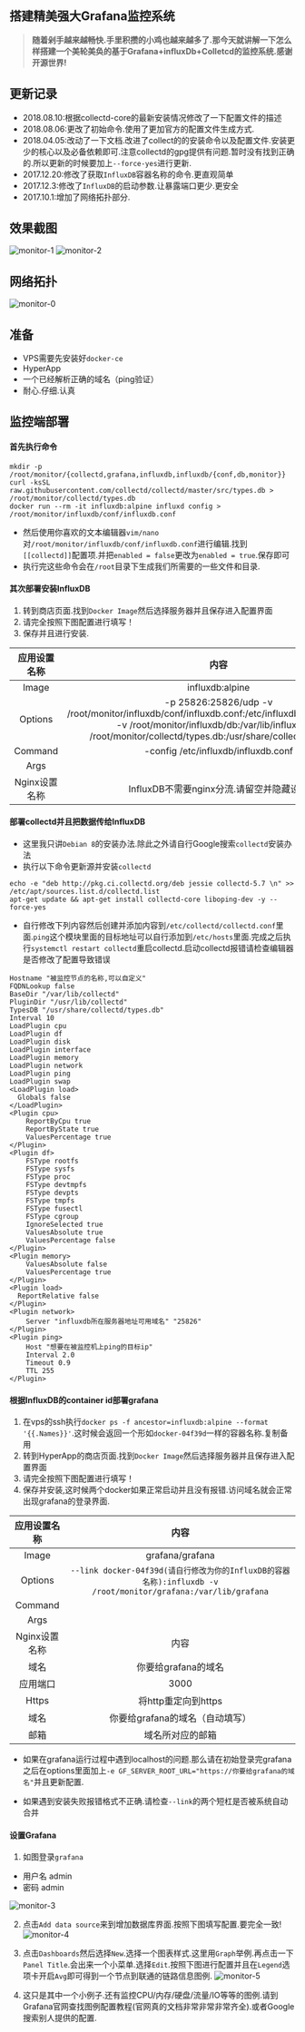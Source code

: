 
## 搭建精美强大Grafana监控系统


> **随着剁手越来越畅快.手里积攒的小鸡也越来越多了.那今天就讲解一下怎么样搭建一个美轮美奂的基于Grafana+influxDb+Colletcd的监控系统.感谢开源世界!**






## 更新记录

- 2018.08.10:根据collectd-core的最新安装情况修改了一下配置文件的描述
- 2018.08.06:更改了初始命令.使用了更加官方的配置文件生成方式.
- 2018.04.05:改动了一下文档.改进了collect的的安装命令以及配置文件.安装更少的核心以及必备依赖即可.注意collectd的gpg提供有问题.暂时没有找到正确的.所以更新的时候要加上`--force-yes`进行更新.
- 2017.12.20:修改了获取`InfluxDB`容器名称的命令.更直观简单
- 2017.12.3:修改了`InfluxDB`的启动参数.让暴露端口更少.更安全
- 2017.10.1:增加了网络拓扑部分.



## 效果截图

![monitor-1](../../images/monitor-1.jpg)
![monitor-2](../../images/monitor-2.jpg)



## 网络拓扑

![monitor-0](../../images/monitor-0.jpg)



## 准备

* VPS需要先安装好`docker-ce`
* HyperApp
* 一个已经解析正确的域名（ping验证）
* 耐心.仔细.认真



## 监控端部署

#### 首先执行命令


```
mkdir -p /root/monitor/{collectd,grafana,influxdb,influxdb/{conf,db,monitor}}
curl -ksSL raw.githubusercontent.com/collectd/collectd/master/src/types.db > /root/monitor/collectd/types.db
docker run --rm -it influxdb:alpine influxd config > /root/monitor/influxdb/conf/influxdb.conf
```
* 然后使用你喜欢的文本编辑器`vim/nano`对`/root/monitor/influxdb/conf/influxdb.conf`进行编辑.找到`[[collectd]]`配置项.并把`enabled = false`更改为`enabled = true`.保存即可
* 执行完这些命令会在`/root`目录下生成我们所需要的一些文件和目录.




#### 其次部署安装InfluxDB

1. 转到商店页面.找到`Docker Image`然后选择服务器并且保存进入配置界面
2. 请完全按照下图配置进行填写！
3. 保存并且进行安装.

|    应用设置名称     |                    内容                    |
| :-----------: | :--------------------------------------: |
|     Image     |             influxdb:alpine              |
|    Options    | -p 25826:25826/udp -v /root/monitor/influxdb/conf/influxdb.conf:/etc/influxdb/influxdb.conf:ro -v /root/monitor/influxdb/db:/var/lib/influxdb -v /root/monitor/collectd/types.db:/usr/share/collectd/types.db |
|    Command    |   -config /etc/influxdb/influxdb.conf    |
|     Args      |                                          |
| Nginx设置名称 |     InfluxDB不需要nginx分流.请留空并隐藏设置      |



#### 部署collectd并且把数据传给InfluxDB

*  这里我只讲`Debian 8`的安装办法.除此之外请自行Google搜索`collectd`安装办法
*  执行以下命令更新源并安装`collectd`

```
echo -e "deb http://pkg.ci.collectd.org/deb jessie collectd-5.7 \n" >> /etc/apt/sources.list.d/collectd.list
apt-get update && apt-get install collectd-core liboping-dev -y --force-yes
```

*  自行修改下列内容然后创建并添加内容到`/etc/collectd/collectd.conf`里面.`ping`这个模块里面的目标地址可以自行添加到`/etc/hosts`里面.完成之后执行`systemctl restart collectd`重启collectd.启动collectd报错请检查编辑器是否修改了配置导致错误

```
Hostname "被监控节点的名称,可以自定义"
FQDNLookup false
BaseDir "/var/lib/collectd"
PluginDir "/usr/lib/collectd"
TypesDB "/usr/share/collectd/types.db" 
Interval 10
LoadPlugin cpu
LoadPlugin df
LoadPlugin disk
LoadPlugin interface
LoadPlugin memory
LoadPlugin network
LoadPlugin ping
LoadPlugin swap
<LoadPlugin load>
  Globals false
</LoadPlugin>
<Plugin cpu>
	ReportByCpu true
	ReportByState true
	ValuesPercentage true
</Plugin>
<Plugin df>
	FSType rootfs
	FSType sysfs
	FSType proc
	FSType devtmpfs
	FSType devpts
	FSType tmpfs
	FSType fusectl
	FSType cgroup
	IgnoreSelected true
	ValuesAbsolute true
	ValuesPercentage false
</Plugin>
<Plugin memory>
	ValuesAbsolute false
	ValuesPercentage true
</Plugin>
<Plugin load>
  ReportRelative false
</Plugin>
<Plugin network>
	Server "influxdb所在服务器地址可用域名" "25826"
</Plugin>
<Plugin ping>
	Host "想要在被监控机上ping的目标ip"
	Interval 2.0
	Timeout 0.9
	TTL 255
</Plugin>

```



#### 根据InfluxDB的container id部署grafana

1. 在vps的ssh执行`docker ps -f ancestor=influxdb:alpine --format '{{.Names}}'`.这时候会返回一个形如`docker-04f39d`一样的容器名称.复制备用
2. 转到HyperApp的商店页面.找到`Docker Image`然后选择服务器并且保存进入配置界面
3. 请完全按照下图配置进行填写！
4. 保存并安装,这时候两个docker如果正常启动并且没有报错.访问域名就会正常出现grafana的登录界面.

|    应用设置名称     |                    内容                    |
| :-----------: | :--------------------------------------: |
|     Image     |             grafana/grafana              |
|    Options    | `--link docker-04f39d(请自行修改为你的InfluxDB的容器名称):influxdb -v /root/monitor/grafana:/var/lib/grafana` |
|    Command    |                                          |
|     Args      |                                          |
| Nginx设置名称 |                  内容                  |
|      域名       |              你要给grafana的域名               |
|     应用端口      |                   3000                   |
|     Https     |              将http重定向到https              |
|      域名       |           你要给grafana的域名（自动填写）            |
|      邮箱       |                 域名所对应的邮箱                 |

*  如果在grafana运行过程中遇到localhost的问题.那么请在初始登录完grafana之后在options里面加上`-e GF_SERVER_ROOT_URL="https://你要给grafana的域名"`并且更新配置.

*  如果遇到安装失败报错格式不正确.请检查`--link`的两个短杠是否被系统自动合并




#### 设置Grafana

1. 如图登录`grafana`
  * 用户名 admin
  * 密码 admin

  ![monitor-3](../../images/monitor-3.jpg)

2. 点击`Add data source`来到增加数据库界面.按照下图填写配置.要完全一致!
   ![monitor-4](../../images/monitor-4.jpg)

3. 点击`Dashboards`然后选择`New`.选择一个图表样式.这里用`Graph`举例.再点击一下`Panel Title`.会出来一个小菜单.选择`Edit`.按照下图进行配置并且在`Legend`选项卡开启`Avg`即可得到一个节点到联通的链路信息图例.
   ![monitor-5](../../images/monitor-5.jpg)

4. 这只是其中一个小例子.还有监控CPU/内存/硬盘/流量/IO等等的图例.请到Grafana官网查找图例配置教程(官网真的文档非常非常非常齐全).或者Google搜索别人提供的配置.

